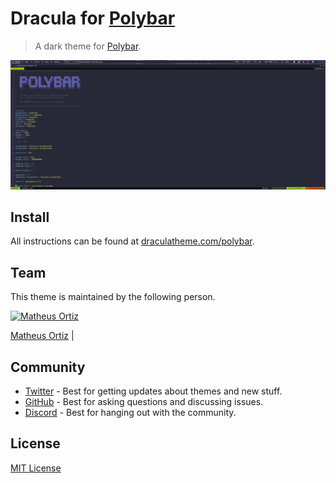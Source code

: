 # Dracula for [Polybar](https://github.com/polybar/polybar)

> A dark theme for [Polybar](https://github.com/polybar/polybar).

![Screenshot](./screenshot.png)

## Install

All instructions can be found at [draculatheme.com/polybar](https://draculatheme.com/polybar).

## Team

This theme is maintained by the following person.

[![Matheus Ortiz](https://github.com/matheusortiz.png?size=100)](https://github.com/matheusortiz)

[Matheus Ortiz](https://github.com/matheusortiz)                                               |

## Community

- [Twitter](https://twitter.com/draculatheme) - Best for getting updates about themes and new stuff.
- [GitHub](https://github.com/dracula/dracula-theme/discussions) - Best for asking questions and discussing issues.
- [Discord](https://draculatheme.com/discord-invite) - Best for hanging out with the community.

## License

[MIT License](./LICENSE)
